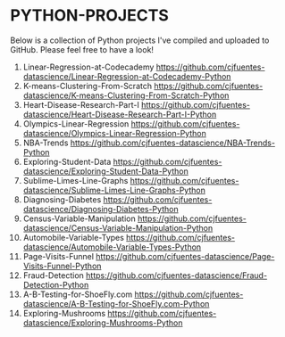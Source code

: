# PYTHON-PROJECTS

Below is a collection of Python projects I've compiled and uploaded to GitHub. Please feel free to have a look!

1. Linear-Regression-at-Codecademy
https://github.com/cjfuentes-datascience/Linear-Regression-at-Codecademy-Python
2. K-means-Clustering-From-Scratch 
https://github.com/cjfuentes-datascience/K-means-Clustering-From-Scratch-Python
3. Heart-Disease-Research-Part-I 
https://github.com/cjfuentes-datascience/Heart-Disease-Research-Part-I-Python
4. Olympics-Linear-Regression
https://github.com/cjfuentes-datascience/Olympics-Linear-Regression-Python
5. NBA-Trends
https://github.com/cjfuentes-datascience/NBA-Trends-Python
6. Exploring-Student-Data
https://github.com/cjfuentes-datascience/Exploring-Student-Data-Python
7. Sublime-Limes-Line-Graphs
https://github.com/cjfuentes-datascience/Sublime-Limes-Line-Graphs-Python
8. Diagnosing-Diabetes
https://github.com/cjfuentes-datascience/Diagnosing-Diabetes-Python
9. Census-Variable-Manipulation
https://github.com/cjfuentes-datascience/Census-Variable-Manipulation-Python
10. Automobile-Variable-Types
https://github.com/cjfuentes-datascience/Automobile-Variable-Types-Python
11. Page-Visits-Funnel
https://github.com/cjfuentes-datascience/Page-Visits-Funnel-Python
12. Fraud-Detection
https://github.com/cjfuentes-datascience/Fraud-Detection-Python
13. A-B-Testing-for-ShoeFly.com
https://github.com/cjfuentes-datascience/A-B-Testing-for-ShoeFly.com-Python
14. Exploring-Mushrooms
https://github.com/cjfuentes-datascience/Exploring-Mushrooms-Python
